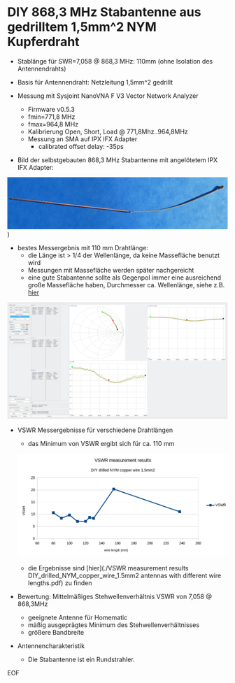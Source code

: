 # DIY 868,3 MHz Stabantenne aus gedrilltem 1,5mm^2 NYM Kupferdraht

- Stablänge für SWR=7,058 @ 868,3 MHz: 110mm (ohne Isolation des Antennendrahts)
- Basis für Antennendraht: Netzleitung 1,5mm^2 gedrillt

- Messung mit Sysjoint NanoVNA F V3 Vector Network Analyzer
	+ Firmware v0.5.3
	+ fmin=771,8 MHz
	+ fmax=964,8 MHz
	+ Kalibrierung Open, Short, Load @ 771,8Mhz..964,8MHz
	+ Messung an SMA auf IPX IFX Adapter
		* calibrated offset delay: -35ps
		
- Bild der selbstgebauten 868,3 MHz Stabantenne mit angelötetem IPX IFX Adapter:

![pic](./picture_DIY_drilled_NYM_copper_wire_1.5mm2_120mm.png))
	
- bestes Messergebnis mit 110 mm Drahtlänge:
	* die Länge ist > 1/4 der Wellenlänge, da keine Massefläche benutzt wird
	* Messungen mit Massefläche werden später nachgereicht
	* eine gute Stabantenne sollte als Gegenpol immer eine ausreichend große Massefläche haben, Durchmesser ca. Wellenlänge, siehe z.B. [hier](https://www.youtube.com/watch?v=R4EGF4ITQn0)


![pic](./VNA_DIY_drilled_NYM_copper_wire_1.5mm2_120mm.png)

- VSWR Messergebnisse für verschiedene Drahtlängen
	* das Minimum von VSWR ergibt sich für ca. 110 mm
	
	![pic](./VSWR_for_different_antenna_lenths.png)


	* die Ergebnisse sind [hier](./VSWR measurement results DIY_drilled_NYM_copper_wire_1.5mm2 antennas with different wire lengths.pdf) zu finden


- Bewertung:  Mittelmäßiges Stehwellenverhältnis VSWR von 7,058 @ 868,3MHz
	+ geeignete Antenne für Homematic
	+ mäßig ausgeprägtes Minimum des Stehwellenverhältnisses
	+ größere Bandbreite
	
- Antennencharakteristik

	+ Die Stabantenne ist ein Rundstrahler.


EOF
